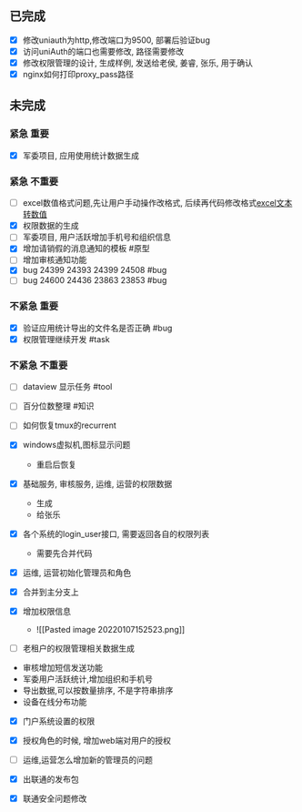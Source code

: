 
## 已完成
- [x] 修改uniauth为http,修改端口为9500, 部署后验证bug
- [x] 访问uniAuth的端口也需要修改, 路径需要修改
- [x] 修改权限管理的设计, 生成样例, 发送给老侯, 姜睿, 张乐, 用于确认
- [x]  nginx如何打印proxy_pass路径
## 未完成
### 紧急 重要
- [x] 军委项目, 应用使用统计数据生成
### 紧急 不重要
- [ ] excel数值格式问题,先让用户手动操作改格式, 后续再代码修改格式[excel文本转数值](https://zh-cn.extendoffice.com/excel/formulas/excel-convert-text-to-number.html)
- [x] 权限数据的生成
- [ ] 军委项目, 用户活跃增加手机号和组织信息
- [x] 增加请销假的消息通知的模板 #原型
- [ ] 增加审核通知功能
- [x] bug 24399 24393 24399 24508 #bug
- [ ] bug 24600 24436  23863 23853  #bug 
### 不紧急 重要
- [x] 验证应用统计导出的文件名是否正确 #bug 
- [x] 权限管理继续开发 #task
### 不紧急 不重要
- [ ] dataview 显示任务 #tool
- [ ] 百分位数整理 #知识
- [ ] 如何恢复tmux的recurrent
- [x] windows虚拟机,图标显示问题
	- 重启后恢复


- [x] 基础服务, 审核服务, 运维, 运营的权限数据
	- 生成
	- 给张乐
- [x] 各个系统的login_user接口, 需要返回各自的权限列表
	- 需要先合并代码
- [x] 运维, 运营初始化管理员和角色
- [x] 合并到主分支上
- [x] 增加权限信息
	- ![[Pasted image 20220107152523.png]]
- [ ] 老租户的权限管理相关数据生成
- 审核增加短信发送功能
- 军委用户活跃统计,增加组织和手机号
- 导出数据,可以按数量排序, 不是字符串排序
- 设备在线分布功能


- [x] 门户系统设置的权限
- [x] 授权角色的时候, 增加web端对用户的授权
- [ ] 运维,运营怎么增加新的管理员的问题
- [x] 出联通的发布包
- [x] 联通安全问题修改





